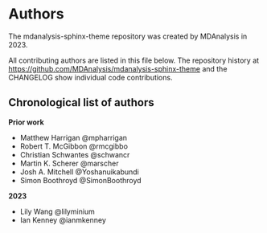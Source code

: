 # Authors

The mdanalysis-sphinx-theme repository was created by MDAnalysis in 2023.

All contributing authors are listed in this file below.
The repository history at https://github.com/MDAnalysis/mdanalysis-sphinx-theme
and the CHANGELOG show individual code contributions.

## Chronological list of authors

<!--
The rules for this file:
  * Authors are sorted chronologically, earliest to latest
  * Please format it each entry as "Preferred name <GitHub username>"
  * Your preferred name is whatever you wish to go by --
    it does *not* have to be your legal name!
  * Please start a new section for each new year
  * Don't ever delete anything
-->

**Prior work**
- Matthew Harrigan @mpharrigan
- Robert T. McGibbon @rmcgibbo
- Christian Schwantes @schwancr
- Martin K. Scherer @marscher
- Josh A. Mitchell @Yoshanuikabundi
- Simon Boothroyd @SimonBoothroyd

**2023**
- Lily Wang @lilyminium
- Ian Kenney @ianmkenney
